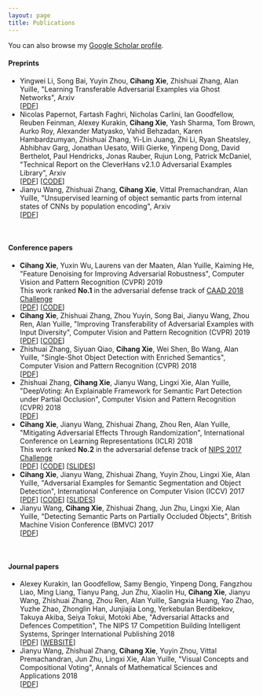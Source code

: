 ```yaml
---
layout: page
title: Publications
---
```


You can also browse my <a href="https://scholar.google.com/citations?user=X3vVZPcAAAAJ&hl=en&oi=sra" target="_blank">Google Scholar profile</a>.
<br />

#### Preprints
- Yingwei Li, Song Bai, Yuyin Zhou, <b>Cihang Xie</b>, Zhishuai Zhang, Alan Yuille, "Learning Transferable Adversarial Examples via Ghost Networks", Arxiv  
[[PDF](https://arxiv.org/pdf/1812.03413.pdf)]
- Nicolas Papernot, Fartash Faghri, Nicholas Carlini, Ian Goodfellow, Reuben Feinman, Alexey Kurakin, <b>Cihang Xie</b>, Yash Sharma, Tom Brown, Aurko Roy, Alexander Matyasko, Vahid Behzadan, Karen Hambardzumyan, Zhishuai Zhang, Yi-Lin Juang, Zhi Li, Ryan Sheatsley, Abhibhav Garg, Jonathan Uesato, Willi Gierke, Yinpeng Dong, David Berthelot, Paul Hendricks, Jonas Rauber, Rujun Long, Patrick McDaniel, "Technical Report on the CleverHans v2.1.0 Adversarial Examples Library", Arxiv  
[[PDF](https://arxiv.org/pdf/1610.00768.pdf)] [[CODE](https://github.com/tensorflow/cleverhans)] 
- Jianyu Wang, Zhishuai Zhang, <b>Cihang Xie</b>, Vittal Premachandran, Alan Yuille, "Unsupervised learning of object semantic parts from internal states of CNNs by population encoding", Arxiv  
[[PDF](https://arxiv.org/pdf/1511.06855.pdf)]
<br /> 

#### Conference papers
- <b>Cihang Xie</b>, Yuxin Wu, Laurens van der Maaten, Alan Yuille, Kaiming He, "Feature Denoising for Improving Adversarial Robustness", Computer Vision and Pattern Recognition (CVPR) 2019  
This work ranked <b>No.1</b> in the adversarial defense track of <a href="http://hof.geekpwn.org/caad/en/index.html">CAAD 2018 Challenge</a>  
[[PDF](https://arxiv.org/pdf/1812.03411.pdf)] [[CODE](https://github.com/facebookresearch/ImageNet-Adversarial-Training)] 
- <b>Cihang Xie</b>, Zhishuai Zhang, Zhou Yuyin, Song Bai, Jianyu Wang, Zhou Ren, Alan Yuille, "Improving Transferability of Adversarial Examples with Input Diversity", Computer Vision and Pattern Recognition (CVPR) 2019  
[[PDF](https://arxiv.org/pdf/1803.06978.pdf)] [[CODE](https://github.com/cihangxie/DI-2-FGSM)] 
- Zhishuai Zhang, Siyuan Qiao, <b>Cihang Xie</b>, Wei Shen, Bo Wang, Alan Yuille, "Single-Shot Object Detection with Enriched Semantics", Computer Vision and Pattern Recognition (CVPR) 2018  
[[PDF](https://arxiv.org/pdf/1712.00433.pdf)]
- Zhishuai Zhang, <b>Cihang Xie</b>, Jianyu Wang, Lingxi Xie, Alan Yuille, "DeepVoting: An Explainable Framework for Semantic Part Detection under Partial Occlusion", Computer Vision and Pattern Recognition (CVPR) 2018  
[[PDF](https://arxiv.org/pdf/1709.04577.pdf)]
- <b>Cihang Xie</b>, Jianyu Wang, Zhishuai Zhang, Zhou Ren, Alan Yuille, "Mitigating Adversarial Effects Through Randomization", International Conference on Learning Representations (ICLR) 2018  
This work ranked <b>No.2</b> in the adversarial defense track of <a href="https://www.kaggle.com/c/nips-2017-defense-against-adversarial-attack">NIPS 2017 Challenge</a>  
[[PDF](https://arxiv.org/pdf/1711.01991.pdf)] [[CODE](https://github.com/cihangxie/NIPS2017_adv_challenge_defense)] [[SLIDES](https://github.com/cihangxie/cihangxie.github.io/blob/master/NIPS_ADV.pdf)]
- <b>Cihang Xie</b>, Jianyu Wang, Zhishuai Zhang, Yuyin Zhou, Lingxi Xie, Alan Yuille, "Adversarial Examples for Semantic Segmentation and Object Detection", International Conference on Computer Vision (ICCV) 2017  
[[PDF](https://arxiv.org/pdf/1703.08603.pdf)] [[CODE](https://github.com/cihangxie/DAG)] [[SLIDES](https://github.com/cihangxie/cihangxie.github.io/blob/master/DAG.pdf)]
- Jianyu Wang, <b>Cihang Xie</b>, Zhishuai Zhang, Jun Zhu, Lingxi Xie, Alan Yuille, "Detecting Semantic Parts on Partially Occluded Objects", British Machine Vision Conference (BMVC) 2017  
[[PDF](https://arxiv.org/pdf/1707.07819.pdf)]
<br /> 

#### Journal papers
- Alexey Kurakin, Ian Goodfellow, Samy Bengio, Yinpeng Dong, Fangzhou Liao, Ming Liang, Tianyu Pang, Jun Zhu, Xiaolin Hu, <b>Cihang Xie</b>, Jianyu Wang, Zhishuai Zhang, Zhou Ren, Alan Yuille, Sangxia Huang, Yao Zhao, Yuzhe Zhao, Zhonglin Han, Junjiajia Long, Yerkebulan Berdibekov, Takuya Akiba, Seiya Tokui, Motoki Abe, "Adversarial Attacks and Defences Competition", The NIPS 17 Competition Building Intelligent Systems, Springer International Publishing 2018  
[[PDF](https://arxiv.org/pdf/1804.00097.pdf)] [[WEBSITE](https://www.kaggle.com/c/nips-2017-defense-against-adversarial-attack)] 
- Jianyu Wang, Zhishual Zhang, <b>Cihang Xie</b>, Yuyin Zhou, Vittal Premachandran, Jun Zhu, Lingxi Xie, Alan Yuille, "Visual Concepts and Compositional Voting", Annals of Mathematical Sciences and Applications 2018  
[[PDF](https://arxiv.org/pdf/1711.04451.pdf)]
